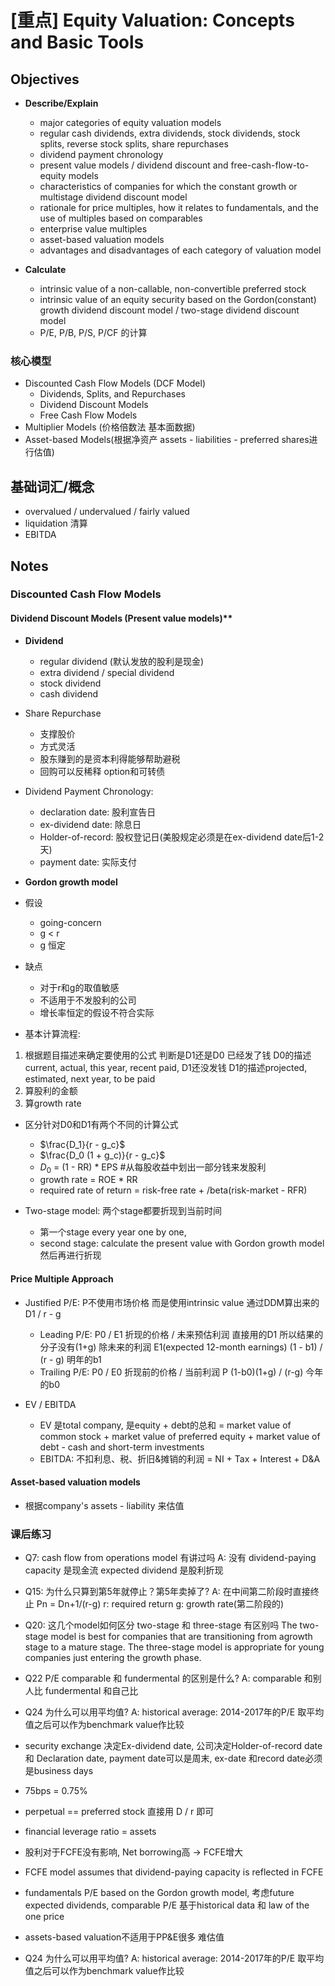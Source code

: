 # [重点] Equity Valuation: Concepts and Basic Tools

## Objectives

* **Describe/Explain**
  * major categories of equity valuation models
  * regular cash dividends, extra dividends, stock dividends, stock splits, reverse stock splits, share repurchases
  * dividend payment chronology
  * present value models / dividend discount and free-cash-flow-to-equity models
  * characteristics of companies for which the constant growth or multistage dividend discount model
  * rationale for price multiples, how it relates to fundamentals, and the use of multiples based on comparables
  * enterprise value multiples
  * asset-based valuation models
  * advantages and disadvantages of each category of valuation model

* **Calculate**
  * intrinsic value of a non-callable, non-convertible preferred stock
  * intrinsic value of an equity security based on the Gordon(constant) growth dividend discount model / two-stage dividend discount model
  * P/E, P/B, P/S, P/CF 的计算

### 核心模型
* Discounted Cash Flow Models (DCF Model)
    * Dividends, Splits, and Repurchases
    * Dividend Discount Models
    * Free Cash Flow Models
* Multiplier Models (价格倍数法 基本面数据)
* Asset-based Models(根据净资产 assets - liabilities - preferred shares进行估值)

## 基础词汇/概念
* overvalued / undervalued / fairly valued 
* liquidation 清算
* EBITDA

## Notes


### Discounted Cash Flow Models


#### Dividend Discount Models (Present value models)**
* **Dividend**
  * regular dividend (默认发放的股利是现金)
  * extra dividend / special dividend
  * stock dividend
  * cash dividend
* Share Repurchase
  * 支撑股价
  * 方式灵活
  * 股东赚到的是资本利得能够帮助避税
  * 回购可以反稀释 option和可转债
* Dividend Payment Chronology: 
  * declaration date: 股利宣告日 
  * ex-dividend date: 除息日
  * Holder-of-record: 股权登记日(美股规定必须是在ex-dividend date后1-2天)
  * payment date: 实际支付

* **Gordon growth model**
* 假设
  * going-concern
  * g < r
  * g 恒定
* 缺点
  * 对于r和g的取值敏感
  * 不适用于不发股利的公司
  * 增长率恒定的假设不符合实际
* 基本计算流程:
1. 根据题目描述来确定要使用的公式 判断是D1还是D0 已经发了钱 D0的描述 current, actual, this year, recent paid, D1还没发钱 D1的描述projected, estimated, next year, to be paid 
2. 算股利的金额 
3. 算growth rate 

* 区分针对D0和D1有两个不同的计算公式
  * $\frac{D_1}{r - g_c}$
  * $\frac{D_0 (1 + g_c)}{r - g_c}$
  * $D_0$ = (1 - RR) * EPS #从每股收益中划出一部分钱来发股利
  * growth rate = ROE * RR
  * required rate of return = risk-free rate + /beta(risk-market - RFR)

* Two-stage model: 两个stage都要折现到当前时间
  * 第一个stage every year one by one,
  * second stage: calculate the present value with Gordon growth model 然后再进行折现 

#### Price Multiple Approach 
* Justified P/E: P不使用市场价格 而是使用intrinsic value 通过DDM算出来的 D1 / r - g
  * Leading P/E: P0 / E1 折现的价格 / 未来预估利润 直接用的D1 所以结果的分子没有(1+g) 除未来的利润 E1(expected 12-month earnings)  (1 - b1) / (r - g) 明年的b1
  * Trailing P/E: P0 / E0 折现前的价格 / 当前利润  P  (1-b0)(1+g) / (r-g) 今年的b0

* EV / EBITDA
  * EV 是total company, 是equity + debt的总和 = market value of common stock + market value of preferred equity + market value of debt - cash and short-term investments
  * EBITDA: 不扣利息、税、折旧&摊销的利润  = NI + Tax + Interest + D&A

#### Asset-based valuation models
* 根据company's assets - liability 来估值

### 课后练习
* Q7: cash flow from operations model 有讲过吗 A: 没有 dividend-paying capacity 是现金流 expected dividend 是股利折现
* Q15: 为什么只算到第5年就停止？第5年卖掉了? A: 在中间第二阶段时直接终止 Pn = Dn+1/(r-g) r: required return g: growth rate(第二阶段的)
* Q20: 这几个model如何区分 two-stage 和 three-stage 有区别吗 The two-stage model is best for companies that are transitioning from agrowth stage to a mature stage. The three-stage model is appropriate for young companies just entering the growth phase.
* Q22 P/E comparable 和 fundermental 的区别是什么? A: comparable 和别人比 fundermental 和自己比
* Q24 为什么可以用平均值? A: historical average: 2014-2017年的P/E 取平均值之后可以作为benchmark value作比较
* security exchange 决定Ex-dividend date, 公司决定Holder-of-record date 和 Declaration date, payment date可以是周末, ex-date 和record date必须是business days
* 75bps = 0.75%
* perpetual == preferred stock 直接用 D / r 即可
* financial leverage ratio = assets
* 股利对于FCFE没有影响, Net borrowing高 -> FCFE增大
* FCFE model assumes that dividend-paying capacity is reflected in FCFE
* fundamentals P/E based on the Gordon growth model, 考虑future expected dividends, comparable P/E 基于historical data 和 law of the one price
* assets-based valuation不适用于PP&E很多 难估值






* Q24 为什么可以用平均值? A: historical average: 2014-2017年的P/E 取平均值之后可以作为benchmark value作比较
